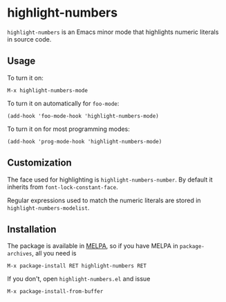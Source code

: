 # highlight-numbers

`highlight-numbers` is an Emacs minor mode that highlights numeric literals
in source code.

## Usage

To turn it on:

    M-x highlight-numbers-mode

To turn it on automatically for `foo-mode`:

    (add-hook 'foo-mode-hook 'highlight-numbers-mode)

To turn it on for most programming modes:

    (add-hook 'prog-mode-hook 'highlight-numbers-mode)

## Customization

The face used for highlighting is `highlight-numbers-number`. By default it
inherits from `font-lock-constant-face`.

Regular expressions used to match the numeric literals are stored in
`highlight-numbers-modelist`.

## Installation

The package is available in [MELPA](http://melpa.milkbox.net/), so if you
have MELPA in `package-archives`, all you need is

    M-x package-install RET highlight-numbers RET

If you don't, open `highlight-numbers.el` and issue

    M-x package-install-from-buffer

